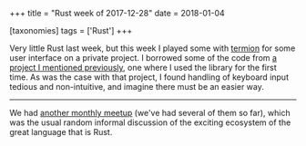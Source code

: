 +++
title = "Rust week of 2017-12-28"
date = 2018-01-04

[taxonomies]
tags = ['Rust']
+++

Very little Rust last week, but this week I played some with [termion]
for some user interface on a private project. I borrowed some of the
code from [a project I mentioned previously], one where I used the
library for the first time. As was the case with that project, I found
handling of keyboard input tedious and non-intuitive, and imagine there
must be an easier way.

---

We had [another monthly meetup] (we've had several of them so far),
which was the usual random informal discussion of the exciting ecosystem
of the great language that is Rust.

[termion]: https://github.com/ticki/termion
[a project I mentioned previously]: http://tshepang.net/rust-weeks-of-2017-09-14-to-2017-09-28
[another monthly meetup]: https://www.meetup.com/Johannesburg-Rust-Meetup/events/246240196
